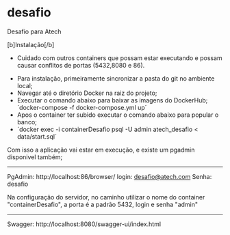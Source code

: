 # desafio
Desafio para Atech

[b]Instalação[/b]

* Cuidado com outros containers que possam estar executando e possam causar conflitos de portas (5432,8080 e 86).

- Para instalação, primeiramente sincronizar a pasta do git no ambiente local;
- Navegar até o diretório Docker na raiz do projeto;
- Executar o comando abaixo para baixar as imagens do DockerHub;
´docker-compose -f docker-compose.yml up´
- Apos o container ter subido executar o comando abaixo para popular o banco;
- ´docker exec -i containerDesafio psql -U admin atech_desafio < data/start.sql´

Com isso a aplicação vai estar em execução, e existe um pgadmin disponivel também;

------------------------------------------------------------------------------------------------

PgAdmin:
http://localhost:86/browser/
login: desafio@atech.com
Senha: desafio

Na configuração do servidor, no caminho utilizar o nome do container "containerDesafio", a porta é a padrão 5432, login e senha "admin"

------------------------------------------------------------------------------------------------
Swagger:
http://localhost:8080/swagger-ui/index.html
